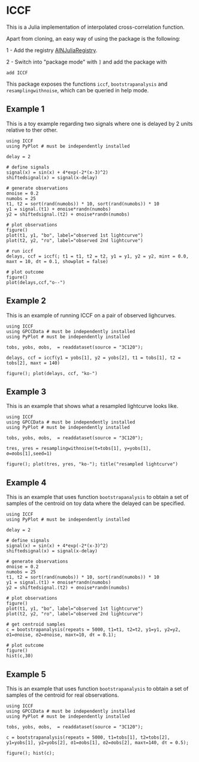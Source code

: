 # ICCF 

This is a Julia implementation of interpolated cross-correlation function.

Apart from cloning, an easy way of using the package is the following:

1 - Add the registry [AINJuliaRegistry](https://github.com/HITS-AIN/AINJuliaRegistry).

2 - Switch into "package mode" with ```]``` and add the package with
```
add ICCF
```

This package exposes the functions `iccf`, `bootstrapanalysis` and `resamplingwithnoise`, which can be queried in help mode.

## Example 1

This is a toy example regarding two signals where one is delayed by 2 units relative to ther other.

```
using ICCF
using PyPlot # must be independently installed

delay = 2

# define signals
signal(x) = sin(x) + 4*exp(-2*(x-3)^2)
shiftedsignal(x) = signal(x-delay)

# generate observations
σnoise = 0.2
numobs = 25
t1, t2 = sort(rand(numobs)) * 10, sort(rand(numobs)) * 10
y1 = signal.(t1) + σnoise*randn(numobs)
y2 = shiftedsignal.(t2) + σnoise*randn(numobs)

# plot observations
figure()
plot(t1, y1, "bo", label="observed 1st lightcurve")
plot(t2, y2, "ro", label="observed 2nd lightcurve")

# run iccf
delays, ccf = iccf(; t1 = t1, t2 = t2, y1 = y1, y2 = y2, minτ = 0.0, maxτ = 10, dτ = 0.1, showplot = false)

# plot outcome
figure()
plot(delays,ccf,"o--")
```

## Example 2

This is an example of running ICCF on a pair of observed lighcurves.

```
using ICCF
using GPCCData # must be independently installed
using PyPlot # must be independently installed

tobs, yobs, σobs,  = readdataset(source = "3C120");

delays, ccf = iccf(y1 = yobs[1], y2 = yobs[2], t1 = tobs[1], t2 = tobs[2], maxτ = 140)

figure(); plot(delays, ccf, "ko-")
```


## Example 3

This is an example that shows what a resampled lightcurve looks like.

```
using ICCF
using GPCCData # must be independently installed
using PyPlot # must be independently installed

tobs, yobs, σobs,  = readdataset(source = "3C120");

tres, yres = resamplingwithnoise(t=tobs[1], y=yobs[1], σ=σobs[1],seed=1)

figure(); plot(tres, yres, "ko-"); title("resampled lightcurve")
```



## Example 4

This is an example that uses function `bootstrapanalysis` to obtain a set of samples of the centroid on toy data where the delayed can be specified.
```
using ICCF
using PyPlot # must be independently installed

delay = 2

# define signals
signal(x) = sin(x) + 4*exp(-2*(x-3)^2)
shiftedsignal(x) = signal(x-delay)

# generate observations
σnoise = 0.2
numobs = 25
t1, t2 = sort(rand(numobs)) * 10, sort(rand(numobs)) * 10
y1 = signal.(t1) + σnoise*randn(numobs)
y2 = shiftedsignal.(t2) + σnoise*randn(numobs)

# plot observations
figure()
plot(t1, y1, "bo", label="observed 1st lightcurve")
plot(t2, y2, "ro", label="observed 2nd lightcurve")

# get centroid samples
c = bootstrapanalysis(repeats = 5000, t1=t1, t2=t2, y1=y1, y2=y2, σ1=σnoise, σ2=σnoise, maxτ=10, dτ = 0.1);

# plot outcome
figure()
hist(c,30)
```

## Example 5

This is an example that uses function `bootstrapanalysis` to obtain a set of samples of the centroid for real observations.

```
using ICCF
using GPCCData # must be independently installed
using PyPlot # must be independently installed

tobs, yobs, σobs,  = readdataset(source = "3C120");

c = bootstrapanalysis(repeats = 5000, t1=tobs[1], t2=tobs[2], y1=yobs[1], y2=yobs[2], σ1=σobs[1], σ2=σobs[2], maxτ=140, dτ = 0.5);

figure(); hist(c);
```
